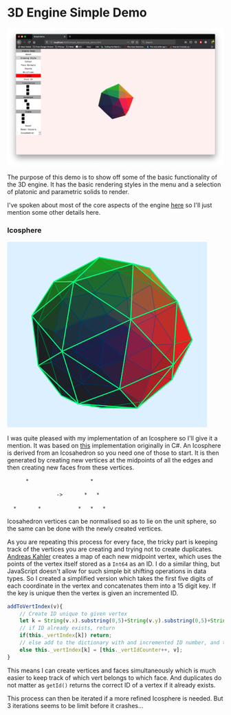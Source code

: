 # 3D Engine Simple Demo

![Screen](../img/simple_demo.png)

The purpose of this demo is to show off some of the basic functionality of the 3D engine. It has the basic rendering styles in the menu and a selection of platonic and parametric solids to render.

I've spoken about most of the core aspects of the engine [here](../) so I'll just mention some other details here.

### Icosphere

![Icosphere](../img/icosphere.png)

I was quite pleased with my implementation of an Icosphere so I'll give it a mention. It was based on [this](http://blog.andreaskahler.com/2009/06/creating-icosphere-mesh-in-code.html) implementation originally in C#. An Icosphere is derived from an Icosahedron so you need one of those to start. It is then generated by creating new vertices at the midpoints of all the edges and then creating new faces from these vertices.

```
      *                    *
                              
                ->       *   *
                               
  *       *            *   *   *
```

Icosahedron vertices can be normalised so as to lie on the unit sphere, so the same can be done with the newly created vertices.

As you are repeating this process for every face, the tricky part is keeping track of the vertices you are creating and trying not to create duplicates. [Andreas Kahler](http://blog.andreaskahler.com/2009/06/creating-icosphere-mesh-in-code.html) creates a map of each new midpoint vertex, which uses the points of the vertex itself stored as a `Int64` as an ID. I do a similar thing, but JavaScript doesn't allow for such simple bit shifting operations in data types. So I created a simplified version which takes the first five digits of each coordinate in the vertex and concatenates them into a 15 digit key. If the key is unique then the vertex is given an incremented ID.

```javascript
addToVertIndex(v){
    // Create ID unique to given vertex
    let k = String(v.x).substring(0,5)+String(v.y).substring(0,5)+String(v.z).substring(0,5);
    // if ID already exists, return
    if(this._vertIndex[k]) return;
    // else add to the dictionary with and incremented ID number, and the vertex position
    else this._vertIndex[k] = [this._vertIdCounter++, v];
}
```

This means I can create vertices and faces simultaneously which is much easier to keep track of which vert belongs to which face. And duplicates do not matter as `getId()` returns the correct ID of a vertex if it already exists.

This process can then be iterated if a more refined Icosphere is needed. But 3 iterations seems to be limit before it crashes...
